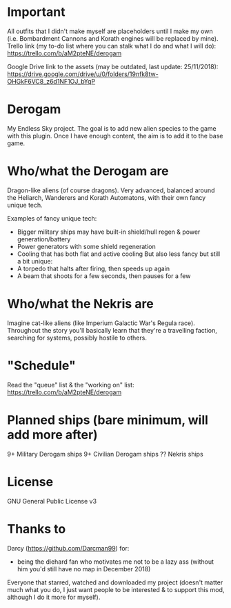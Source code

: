 # Important
All outfits that I didn't make myself are placeholders until I make my own (i.e. Bombardment Cannons and Korath engines will be replaced by mine).
Trello link (my to-do list where you can stalk what I do and what I will do): https://trello.com/b/aM2pteNE/derogam

Google Drive link to the assets (may be outdated, last update: 25/11/2018): https://drive.google.com/drive/u/0/folders/19nfk8tw-OHGkF6VC8_z6d1NF1OJ_bYqP

# Derogam
My Endless Sky project. The goal is to add new alien species to the game with this plugin. Once I have enough content, the aim is to add it to the base game.

# Who/what the Derogam are

Dragon-like aliens (of course dragons). Very advanced, balanced around the Heliarch, Wanderers and Korath Automatons, with their own fancy unique tech.

Examples of fancy unique tech:
- Bigger military ships may have built-in shield/hull regen & power generation/battery
- Power generators with some shield regeneration
- Cooling that has both flat and active cooling
But also less fancy but still a bit unique:
- A torpedo that halts after firing, then speeds up again
- A beam that shoots for a few seconds, then pauses for a few

# Who/what the Nekris are

Imagine cat-like aliens (like Imperium Galactic War's Regula race). Throughout the story you'll basically learn that they're a travelling faction, searching for systems, possibly hostile to others.

# "Schedule"

Read the "queue" list & the "working on" list: https://trello.com/b/aM2pteNE/derogam

# Planned ships (bare minimum, will add more after)

9+ Military Derogam ships
9+ Civilian Derogam ships
?? Nekris ships

# License

GNU General Public License v3

# Thanks to

Darcy (https://github.com/Darcman99) for:
- being the diehard fan who motivates me not to be a lazy ass (without him you'd still have no map in December 2018)

Everyone that starred, watched and downloaded my project (doesn't matter much what you do, I just want people to be interested & to support this mod, although I do it more for myself).
